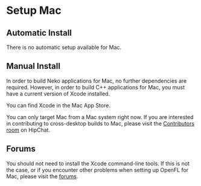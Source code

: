 # Setup Mac

## Automatic Install

There is no automatic setup available for Mac.

## Manual Install

In order to build Neko applications for Mac, no further dependencies are required. However, in order to build C++ applications for Mac, you must have a current version of Xcode installed.

You can find Xcode in the Mac App Store.

You can only target Mac from a Mac system right now. If you are interested in contributing to cross-desktop builds to Mac, please visit the [Contributors room](http://www.hipchat.com/ggsrxiqGV) on HipChat.

## Forums

You should not need to install the Xcode command-line tools. If this is not the case, or if you encounter other problems when setting up OpenFL for Mac, please visit the [forums](http://www.openfl.org/forums/#!/installation).

